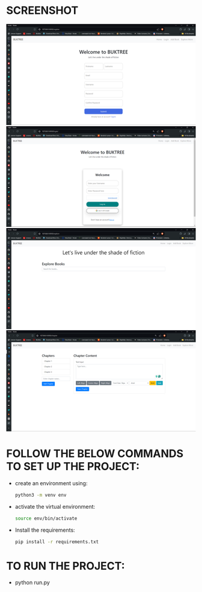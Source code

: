 # SCREENSHOT
![Alt text](/static/signup.png?raw=true)
![Alt text](/static/login.png?raw=true)
![Alt text](/static/explore.png?raw=true)
![Alt text](/static/addchapter.png?raw=true)

# FOLLOW THE BELOW COMMANDS TO SET UP THE PROJECT:

* create an environment using:
    ```bash
    python3 -m venv env

* activate the virtual environment:
    ```bash
    source env/bin/activate

* Install the requirements:
    ```bash
    pip install -r requirements.txt

# TO RUN THE PROJECT:

* python run.py

